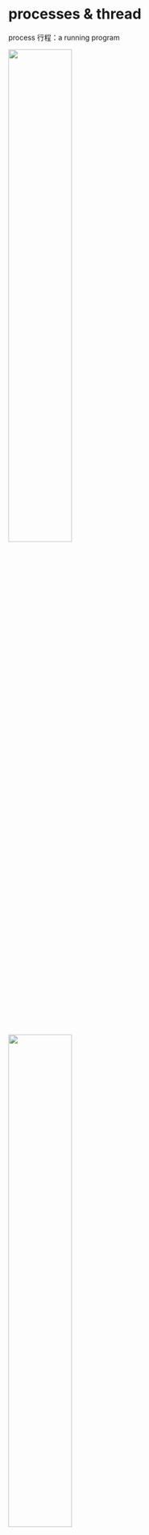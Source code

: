 ﻿# processes & thread
process 行程：a running program


<img src="https://github.com/syuan0327/Linux-note/blob/master/processes%20%26%20thread/1.JPG" width = 50% height=50%>

<img src="https://github.com/syuan0327/Linux-note/blob/master/processes%20%26%20thread/5.JPG" width = 50% height=50%>

#### [多工]

1.processes => 開很多行程，每個行程做不同事

2.thead(線程or執行緒) => 一程式裡面已很多線程 

*thread較有效率

<img src="https://github.com/syuan0327/Linux-note/blob/master/processes%20%26%20thread/2.JPG" width = 50% height=50%>

UID = 誰執行後面的程式(CMD)

PID = parent process id

user的ps -f

<img src="https://github.com/syuan0327/Linux-note/blob/master/processes%20%26%20thread/6.JPG" width = 50% height=50%>

root的ps -f

<img src="https://github.com/syuan0327/Linux-note/blob/master/processes%20%26%20thread/3.JPG" width = 50% height=50%>

<img src="https://github.com/syuan0327/Linux-note/blob/master/processes%20%26%20thread/7.JPG" width = 50% height=50%>

活用行程列表ps

<img src="https://github.com/syuan0327/Linux-note/blob/master/processes%20%26%20thread/4.JPG" width = 50% height=50%>

python -m SimpleHTTPServer 80 => 建立一網頁伺服器

如果要從建一個必須先kill前一個

<img src="https://github.com/syuan0327/Linux-note/blob/master/processes%20%26%20thread/8.JPG" width = 50% height=50%>
